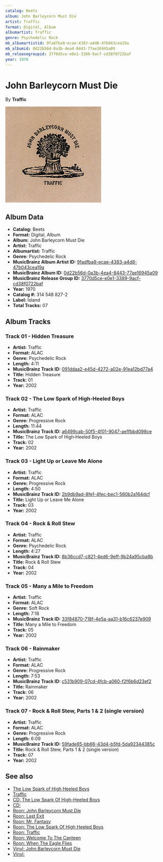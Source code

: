 ```yaml
---
catalog: Beets
album: John Barleycorn Must Die
artist: Traffic
format: Digital, Album
albumartist: Traffic
genre: Psychedelic Rock
mb_albumartistid: 9fadfba9-ecae-4383-a4d8-47b043cea19a
mb_albumid: 0d22b56d-0a3b-4ea4-8443-77ae16945a09
mb_releasegroupid: 3770d5ce-e0e1-3389-9acf-cd38f0722baf
year: 1970
---
```


# John Barleycorn Must Die

By **Traffic**

![](../../assets/beetscovers/Traffic-John_Barleycorn_Must_Die.jpg)

## Album Data

- **Catalog:** Beets
- **Format:** Digital, Album
- **Album:** John Barleycorn Must Die
- **Artist:** Traffic
- **Albumartist:** Traffic
- **Genre:** Psychedelic Rock
- **MusicBrainz Album Artist ID:** [9fadfba9-ecae-4383-a4d8-47b043cea19a](https://musicbrainz.org/artist/9fadfba9-ecae-4383-a4d8-47b043cea19a)
- **MusicBrainz Album ID:** [0d22b56d-0a3b-4ea4-8443-77ae16945a09](https://musicbrainz.org/release/0d22b56d-0a3b-4ea4-8443-77ae16945a09)
- **MusicBrainz Release Group ID:** [3770d5ce-e0e1-3389-9acf-cd38f0722baf](https://musicbrainz.org/release-group/3770d5ce-e0e1-3389-9acf-cd38f0722baf)
- **Year:** 1970
- **Catalog #:** 314 548 827-2
- **Label:** Island
- **Total Tracks:** 07

## Album Tracks

### Track 01 - Hidden Treasure

- **Artist:** Traffic
- **Format:** ALAC
- **Genre:** Psychedelic Rock
- **Length:** 4:11
- **MusicBrainz Track ID:** [091ddaa2-e45d-4272-a02e-91ea12bd77a4](https://musicbrainz.org/recording/091ddaa2-e45d-4272-a02e-91ea12bd77a4)
- **Title:** Hidden Treasure
- **Track:** 01
- **Year:** 2002

### Track 02 - The Low Spark of High‐Heeled Boys

- **Artist:** Traffic
- **Format:** ALAC
- **Genre:** Progressive Rock
- **Length:** 11:44
- **MusicBrainz Track ID:** [a6499cab-50f5-4f01-9047-ae1fbbd098ce](https://musicbrainz.org/recording/a6499cab-50f5-4f01-9047-ae1fbbd098ce)
- **Title:** The Low Spark of High‐Heeled Boys
- **Track:** 02
- **Year:** 2002

### Track 03 - Light Up or Leave Me Alone

- **Artist:** Traffic
- **Format:** ALAC
- **Genre:** Progressive Rock
- **Length:** 4:50
- **MusicBrainz Track ID:** [2b9db9ad-8fe1-4fec-bec1-560b2a164dcf](https://musicbrainz.org/recording/2b9db9ad-8fe1-4fec-bec1-560b2a164dcf)
- **Title:** Light Up or Leave Me Alone
- **Track:** 03
- **Year:** 2002

### Track 04 - Rock & Roll Stew

- **Artist:** Traffic
- **Format:** ALAC
- **Genre:** Psychedelic Rock
- **Length:** 4:27
- **MusicBrainz Track ID:** [8b36ccd7-c821-4ed6-9eff-9b24a95cba8b](https://musicbrainz.org/recording/8b36ccd7-c821-4ed6-9eff-9b24a95cba8b)
- **Title:** Rock & Roll Stew
- **Track:** 04
- **Year:** 2002

### Track 05 - Many a Mile to Freedom

- **Artist:** Traffic
- **Format:** ALAC
- **Genre:** Soft Rock
- **Length:** 7:18
- **MusicBrainz Track ID:** [33f84870-718f-4e5a-aa31-b16c6237e909](https://musicbrainz.org/recording/33f84870-718f-4e5a-aa31-b16c6237e909)
- **Title:** Many a Mile to Freedom
- **Track:** 05
- **Year:** 2002

### Track 06 - Rainmaker

- **Artist:** Traffic
- **Format:** ALAC
- **Genre:** Progressive Rock
- **Length:** 7:53
- **MusicBrainz Track ID:** [c531b909-07cd-4fcb-a060-f2f6b6d23ef2](https://musicbrainz.org/recording/c531b909-07cd-4fcb-a060-f2f6b6d23ef2)
- **Title:** Rainmaker
- **Track:** 06
- **Year:** 2002

### Track 07 - Rock & Roll Stew, Parts 1 & 2 (single version)

- **Artist:** Traffic
- **Format:** ALAC
- **Genre:** Progressive Rock
- **Length:** 6:09
- **MusicBrainz Track ID:** [59fade85-bb66-43d4-b5fd-5da92344385c](https://musicbrainz.org/recording/59fade85-bb66-43d4-b5fd-5da92344385c)
- **Title:** Rock & Roll Stew, Parts 1 & 2 (single version)
- **Track:** 07
- **Year:** 2002


## See also

- [The Low Spark of High Heeled Boys](The_Low_Spark_of_High_Heeled_Boys.md)
- [Traffic](Traffic.md)
- [CD: The Low Spark Of High-Heeled Boys](../../CD/Traffic/The_Low_Spark_Of_High-Heeled_Boys.md)
- [CD: ](../../CD/Traffic/Traffic.md)
- [Roon: John Barleycorn Must Die](../../Roon/Traffic/John_Barleycorn_Must_Die.md)
- [Roon: Last Exit](../../Roon/Traffic/Last_Exit.md)
- [Roon: Mr. Fantasy](../../Roon/Traffic/Mr_Fantasy.md)
- [Roon: The Low Spark Of High Heeled Boys](../../Roon/Traffic/The_Low_Spark_Of_High_Heeled_Boys.md)
- [Roon: Traffic](../../Roon/Traffic/Traffic.md)
- [Roon: Welcome To The Canteen](../../Roon/Traffic/Welcome_To_The_Canteen.md)
- [Roon: When The Eagle Flies](../../Roon/Traffic/When_The_Eagle_Flies.md)
- [Vinyl: John Barleycorn Must Die](../../Vinyl/Traffic/John_Barleycorn_Must_Die.md)
- [Vinyl: ](../../Vinyl/Traffic/Traffic.md)
